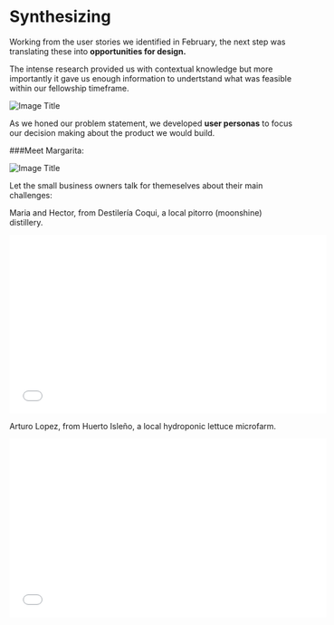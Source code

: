 # Synthesizing

Working from the user stories we identified in February, the next step was translating these into **opportunities for design.**

The intense research provided us with contextual knowledge but more importantly it gave us enough information to undertstand what was feasible within our fellowship timeframe.

![Image Title](http://cl.ly/image/1E1J2z2u0y25/pasted-from-clipboard.png)

As we honed our problem statement, we developed **user personas** to focus our decision making about the product we would build.


###Meet Margarita:



![Image Title]( http://cl.ly/image/1s0r422L3r2D/Personas%20-%20SME.001.jpg)

Let the small business owners talk for themeselves about their main challenges:

Maria and Hector, from Destilería Coqui, a local pitorro (moonshine) distillery.

<iframe width="560" height="315" src="//www.youtube.com/embed/UYbB529ZkRw" frameborder="0" allowfullscreen></iframe>

Arturo Lopez, from Huerto Isleño, a local hydroponic lettuce microfarm.


<iframe width="560" height="315" src="//www.youtube.com/embed/fiICKbemoJ0" frameborder="0" allowfullscreen></iframe>





